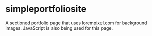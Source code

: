 # simpleportfoliosite
A sectioned portfolio page that uses lorempixel.com for background images. 
JavaScript is also being used for this page.
